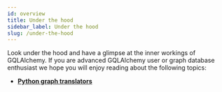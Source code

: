 ```yaml
---
id: overview
title: Under the hood
sidebar_label: Under the hood
slug: /under-the-hood
---
```


Look under the hood and have a glimpse at the inner workings of GQLAlchemy. If you
are advanced GQLAlchemy user or graph database enthusiast we hope you will
enjoy reading about the following topics:

  * [**Python graph translators**](python-graph-translators.md)
